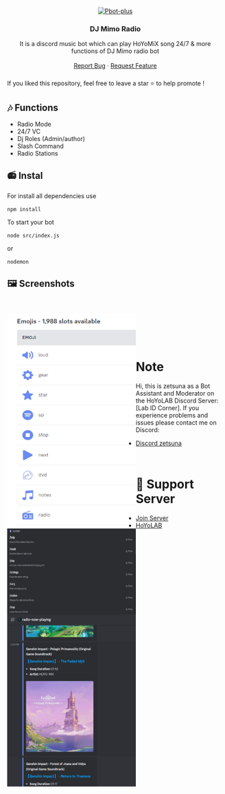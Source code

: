 
<!-- PROJECT LOGO -->
<br />
<p align="center">
  <a href="https://github.com/zuna107/DJ-Mimo">
    <img src="https://imgur.com/uRnWOgJ.png?width=466&height=466" alt="Pbot-plus" width="200" height="200">
  </a>

  <h3 align="center">DJ Mimo Radio</h3>

  <p align="center">
    It is a discord music bot which can play HoYoMiX song 24/7 &  more functions of DJ Mimo radio bot
    <br />
    <br />
    <a href="https://github.com/zuna107/DJ-Mimo-MusicBot/issues">Report Bug</a>
    ·
    <a href="https://github.com/zuna107/DJ-Mimo-MusicBot/issues">Request Feature</a>
  </p>
</p>
<!-- ABOUT THE PROJECT -->


###
If you liked this repository, feel free to leave a star ⭐ to help promote !

## 🎶 Functions
-  Radio Mode
-  24/7 VC 
-  Dj Roles (Admin/author)
-  Slash Command
-  Radio Stations

## 📻 Instal



For install all dependencies use
```
npm install
```
To start your bot 
```
node src/index.js 
```
or
```
nodemon
```

## 🖼️ Screenshots
<br />
<p align="center">
    <img align="left" width="300" height="500" src="image/imadsge.png">
    <img align="left" width="300" height="200" src="image/imaged.png">
    <img align="left" width="300" height="400" src="image/ismage.png">
</p>
<br /><br /><br />
<br>


# Note
Hi, this is zetsuna as a Bot Assistant and Moderator on the HoYoLAB Discord Server: [Lab ID Corner].
If you experience problems and issues please contact me on Discord:
- [Discord zetsuna](https://discordapp.com/users/948093919835590666)

<br>

# 💌 Support Server 
- [Join Server](https://discord.gg/MwV9tm6RPX)
- [HoYoLAB](https://www.hoyolab.com/accountCenter/postList?id=107593323)


